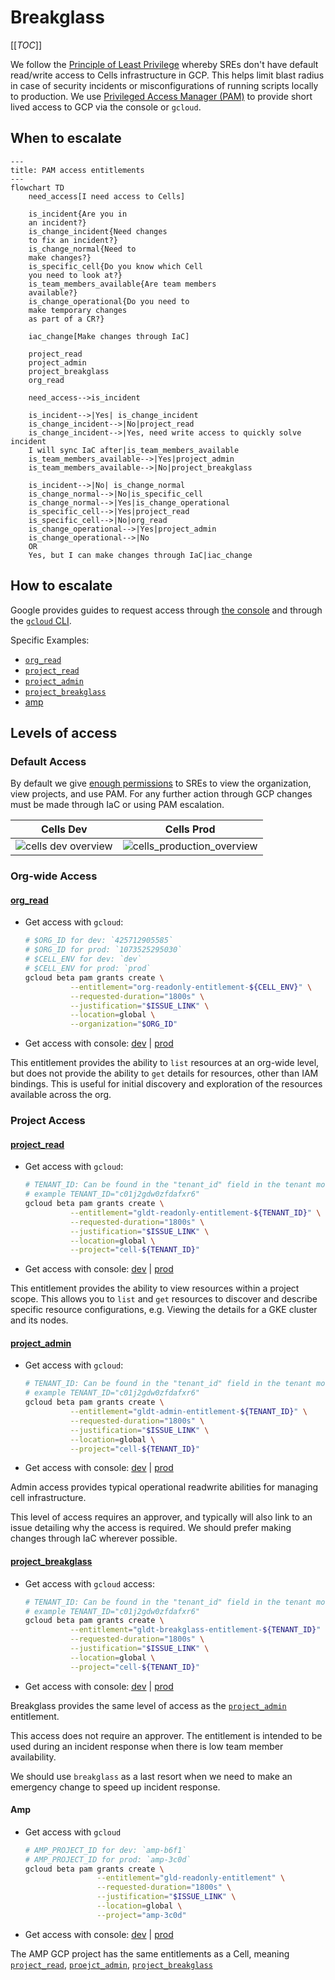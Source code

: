 # Breakglass

[[_TOC_]]

We follow the [Principle of Least Privilege](https://csrc.nist.gov/glossary/term/least_privilege) whereby SREs don't have default read/write access to Cells infrastructure in GCP.  This helps limit blast radius in case of security
incidents or misconfigurations of running scripts locally to production.  We use [Privileged Access Manager (PAM)][PAM] to provide short lived access to GCP via
the console or `gcloud`.

## When to escalate

```mermaid
---
title: PAM access entitlements
---
flowchart TD
    need_access[I need access to Cells]

    is_incident{Are you in
    an incident?}
    is_change_incident{Need changes
    to fix an incident?}
    is_change_normal{Need to
    make changes?}
    is_specific_cell{Do you know which Cell
    you need to look at?}
    is_team_members_available{Are team members
    available?}
    is_change_operational{Do you need to
    make temporary changes
    as part of a CR?}

    iac_change[Make changes through IaC]

    project_read
    project_admin
    project_breakglass
    org_read

    need_access-->is_incident

    is_incident-->|Yes| is_change_incident
    is_change_incident-->|No|project_read
    is_change_incident-->|Yes, need write access to quickly solve incident
    I will sync IaC after|is_team_members_available
    is_team_members_available-->|Yes|project_admin
    is_team_members_available-->|No|project_breakglass

    is_incident-->|No| is_change_normal
    is_change_normal-->|No|is_specific_cell
    is_change_normal-->|Yes|is_change_operational
    is_specific_cell-->|Yes|project_read
    is_specific_cell-->|No|org_read
    is_change_operational-->|Yes|project_admin
    is_change_operational-->|No
    OR
    Yes, but I can make changes through IaC|iac_change
```

## How to escalate

Google provides guides to request access through [the console](https://cloud.google.com/iam/docs/pam-request-temporary-elevated-access#request-grant-console)
and through the [`gcloud` CLI](https://cloud.google.com/iam/docs/pam-request-temporary-elevated-access#request_a_grant_programmatically).

Specific Examples:

- [`org_read`](#org_read)
- [`project_read`](#project_read)
- [`project_admin`](#project_admin)
- [`project_breakglass`](#project_breakglass)
- [amp](#amp)

## Levels of access

### Default Access

By default we give [enough permissions](https://gitlab.com/gitlab-com/gl-infra/cells/tissue/-/blob/702095d2f62f7fc65c3171f87e410432c308987f/terraform/modules/cell-environment/iam.tf) to SREs to view the organization, view projects, and use PAM. For any further action through GCP changes must be made
through IaC or using PAM escalation.

| Cells Dev                                               | Cells Prod                                                      |
|---------------------------------------------------------|-----------------------------------------------------------------|
| ![cells dev overview](./img/cells_dev_org_switcher.png) | ![cells_production_overview](./img/cells_prod_org_switcher.png) |

### Org-wide Access

#### [org_read](https://gitlab.com/gitlab-com/gl-infra/gitlab-dedicated/library/terraform/google-privileged-access-manager/-/blob/346edc2e8c2ecee79b8bf06a23819675d4be644d/predefined-entitlements.tf#L9-L28)

- Get access with `gcloud`:

    ```sh
    # $ORG_ID for dev: `425712905585`
    # $ORG_ID for prod: `1073525295030`
    # $CELL_ENV for dev: `dev`
    # $CELL_ENV for prod: `prod`
    gcloud beta pam grants create \
              --entitlement="org-readonly-entitlement-${CELL_ENV}" \
              --requested-duration="1800s" \
              --justification="$ISSUE_LINK" \
              --location=global \
              --organization="$ORG_ID"
    ```

- Get access with console: [dev](https://console.cloud.google.com/iam-admin/pam/entitlements/my?organizationId=425712905585) | [prod](https://console.cloud.google.com/iam-admin/pam/entitlements/my?organizationId=1073525295030)

This entitlement provides the ability to `list` resources at an org-wide level, but does not provide the ability to `get` details for resources, other than IAM bindings. This is useful for initial
discovery and exploration of the resources available across the org.

### Project Access

#### [project_read](https://gitlab.com/gitlab-com/gl-infra/gitlab-dedicated/library/terraform/google-privileged-access-manager/-/blob/346edc2e8c2ecee79b8bf06a23819675d4be644d/predefined-entitlements.tf#L30-L53)

- Get access with `gcloud`:

    ```sh
    # TENANT_ID: Can be found in the "tenant_id" field in the tenant model in `cells/tissue`.
    # example TENANT_ID="c01j2gdw0zfdafxr6"
    gcloud beta pam grants create \
              --entitlement="gldt-readonly-entitlement-${TENANT_ID}" \
              --requested-duration="1800s" \
              --justification="$ISSUE_LINK" \
              --location=global \
              --project="cell-${TENANT_ID}"
    ```

- Get access with console: [dev](https://console.cloud.google.com/iam-admin/pam/entitlements/my?project=cell-c01j2t2v563b55mswz) | [prod](https://console.cloud.google.com/iam-admin/pam/entitlements/my?project=cell-c01j2gdw0zfdafxr6)

This entitlement provides the ability to view resources within a project scope. This allows you to `list` and `get` resources to discover and describe specific resource configurations, e.g. Viewing
the details for a GKE cluster and its nodes.

#### [project_admin](https://gitlab.com/gitlab-com/gl-infra/gitlab-dedicated/library/terraform/google-privileged-access-manager/-/blob/346edc2e8c2ecee79b8bf06a23819675d4be644d/predefined-entitlements.tf#L55-L110)

- Get access with `gcloud`:

    ```sh
    # TENANT_ID: Can be found in the "tenant_id" field in the tenant model in `cells/tissue`.
    # example TENANT_ID="c01j2gdw0zfdafxr6"
    gcloud beta pam grants create \
              --entitlement="gldt-admin-entitlement-${TENANT_ID}" \
              --requested-duration="1800s" \
              --justification="$ISSUE_LINK" \
              --location=global \
              --project="cell-${TENANT_ID}"
    ```

- Get access with console: [dev](https://console.cloud.google.com/iam-admin/pam/entitlements/my?project=cell-c01j2t2v563b55mswz) | [prod](https://console.cloud.google.com/iam-admin/pam/entitlements/my?project=cell-c01j2gdw0zfdafxr6)

Admin access provides typical operational readwrite abilities for managing cell infrastructure.

This level of access requires an approver, and typically will also link to an issue detailing why the access is required.
We should prefer making changes through IaC wherever possible.

#### [project_breakglass](https://gitlab.com/gitlab-com/gl-infra/gitlab-dedicated/library/terraform/google-privileged-access-manager/-/blob/346edc2e8c2ecee79b8bf06a23819675d4be644d/predefined-entitlements.tf#L55-L110)

- Get access with `gcloud` access:

    ```sh
    # TENANT_ID: Can be found in the "tenant_id" field in the tenant model in `cells/tissue`.
    # example TENANT_ID="c01j2gdw0zfdafxr6"
    gcloud beta pam grants create \
              --entitlement="gldt-breakglass-entitlement-${TENANT_ID}" \
              --requested-duration="1800s" \
              --justification="$ISSUE_LINK" \
              --location=global \
              --project="cell-${TENANT_ID}"
    ```

- Get access with console: [dev](https://console.cloud.google.com/iam-admin/pam/entitlements/my?project=cell-c01j2t2v563b55mswz) | [prod](https://console.cloud.google.com/iam-admin/pam/entitlements/my?project=cell-c01j2gdw0zfdafxr6)

Breakglass provides the same level of access as the [`project_admin`](#project_admin) entitlement.

This access does not require an approver. The entitlement is intended to be used
during an incident response when there is low team member availability.

We should use `breakglass` as a last resort when we need to make an emergency change to speed up incident response.

#### Amp

- Get access with `gcloud`

    ```sh
    # AMP_PROJECT_ID for dev: `amp-b6f1`
    # AMP_PROJECT_ID for prod: `amp-3c0d`
    gcloud beta pam grants create \
                    --entitlement="gld-readonly-entitlement" \
                    --requested-duration="1800s" \
                    --justification="$ISSUE_LINK" \
                    --location=global \
                    --project="amp-3c0d"
    ```

- Get access with console: [dev](https://console.cloud.google.com/iam-admin/pam/entitlements/my?project=amp-b6f1) | [prod](https://console.cloud.google.com/iam-admin/pam/entitlements/my?project=amp-3c0d)

The AMP GCP project has the same entitlements as a Cell, meaning [`project_read`](#project_read), [`proejct_admin`](#project_admin), [`project_breakglass`](#project_breakglass)

[PAM]: https://cloud.google.com/iam/docs/pam-overview
